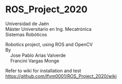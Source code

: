 # ROS_Project_2020 

Universidad de Jaén   
Máster Universitario en Ing. Mecatrónica  
Sistemas Robóticos  

Robotics project, using ROS and OpenCV  
By  
	&nbsp; &nbsp; Jose Pablo Arias Valverde   
	&nbsp; &nbsp; Francini Vargas Monge  
	
Refer to wiki for installation and test  
https://github.com/lfvm0001/ROS_Project_2020/wiki
